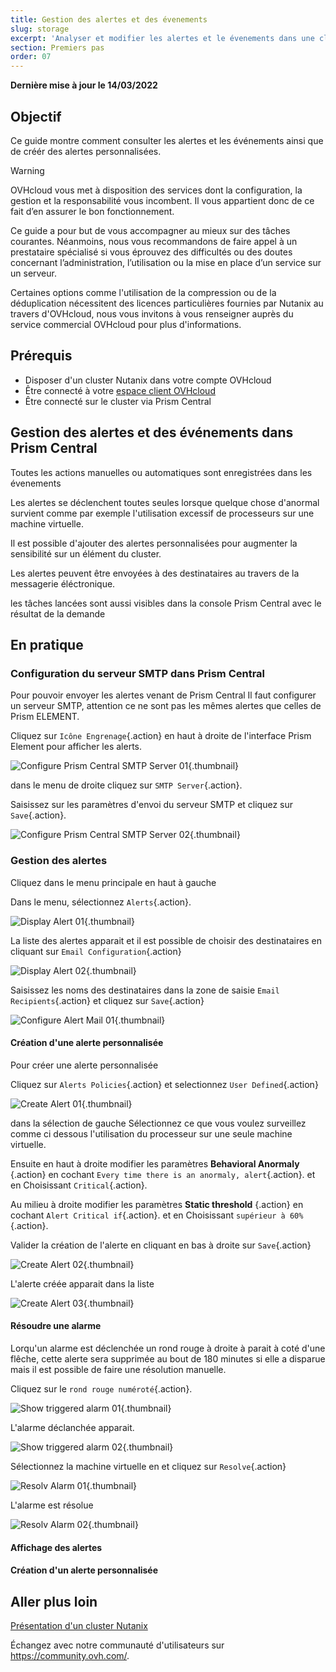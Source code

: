 ```yaml
---
title: Gestion des alertes et des évenements
slug: storage
excerpt: 'Analyser et modifier les alertes et le évenements dans une cluster Nutanix'
section: Premiers pas
order: 07
---
```


**Dernière mise à jour le 14/03/2022**

## Objectif

Ce guide montre comment consulter les alertes et les événements ainsi que de créér des alertes personnalisées.

> [!warning]
> OVHcloud vous met à disposition des services dont la configuration, la gestion et la responsabilité vous incombent. Il vous appartient donc de ce fait d’en assurer le bon fonctionnement.
>
> Ce guide a pour but de vous accompagner au mieux sur des tâches courantes. Néanmoins, nous vous recommandons de faire appel à un prestataire spécialisé si vous éprouvez des difficultés ou des doutes concernant l’administration, l’utilisation ou la mise en place d’un service sur un serveur.
>
> Certaines options comme l'utilisation de la compression ou de la déduplication nécessitent des licences particulières fournies par Nutanix au travers d'OVHcloud, nous vous invitons à vous renseigner auprès du service commercial OVHcloud pour plus d'informations.

## Prérequis

- Disposer d'un cluster Nutanix dans votre compte OVHcloud
- Être connecté à votre [espace client OVHcloud](https://www.ovh.com/auth/?action=gotomanager&from=https://www.ovh.com/fr/&ovhSubsidiary=fr)
- Être connecté sur le cluster via Prism Central

## Gestion des alertes et des événements dans Prism Central

Toutes les actions manuelles ou automatiques sont enregistrées dans les évenements

Les alertes se déclenchent toutes seules lorsque quelque chose d'anormal survient comme par exemple l'utilisation excessif de processeurs sur une machine virtuelle. 

Il est possible d'ajouter des alertes personnalisées pour augmenter la sensibilité sur un élément du cluster.

Les alertes peuvent être envoyées à des destinataires au travers de la messagerie éléctronique.

les tâches lancées sont aussi visibles dans la console Prism Central avec le résultat de la demande 

## En pratique

### Configuration du serveur SMTP dans Prism Central

Pour pouvoir envoyer les alertes venant de Prism Central Il faut configurer un serveur SMTP, attention ce ne sont pas les mêmes alertes que celles de Prism ELEMENT.

Cliquez sur `Icône Engrenage`{.action} en haut à droite de l'interface Prism Element pour afficher les alerts.

![Configure Prism Central SMTP Server 01](images/ConfigurePrismCentralSmtp01.PNG){.thumbnail}

dans le menu de droite cliquez sur `SMTP Server`{.action}.

Saisissez sur les paramètres d'envoi du serveur SMTP et cliquez sur `Save`{.action}.

![Configure Prism Central SMTP Server 02](images/ConfigurePrismCentralSmtp02.PNG){.thumbnail}

### Gestion des alertes 
Cliquez dans le menu principale en haut à gauche

Dans le menu, sélectionnez `Alerts`{.action}.

![Display Alert 01](images/DisplayAlert01.PNG){.thumbnail}

La liste des alertes apparait et il est possible de choisir des destinataires en cliquant sur `Email Configuration`{.action}

![Display Alert 02](images/DisplayAlert02.PNG){.thumbnail}

Saisissez les noms des destinataires dans la zone de saisie `Email Recipients`{.action} et cliquez sur `Save`{.action}

![Configure Alert Mail 01 ](images/ConfigureAlertMail01.PNG){.thumbnail}


#### Création d'une alerte personnalisée

Pour créer une alerte personnalisée

Cliquez sur `Alerts Policies`{.action} et selectionnez `User Defined`{.action}

![Create Alert 01](images/CreateAlert01.PNG){.thumbnail}

dans la sélection de gauche Sélectionnez ce que vous voulez surveillez comme ci dessous l'utilisation du processeur sur une seule machine virtuelle.

Ensuite en haut à droite modifier les paramètres **Behavioral Anormaly** {.action} en cochant `Every time there is an anormaly, alert`{.action}. et en Choisissant `Critical`{.action}.

Au  milieu à droite modifier les paramètres **Static threshold** {.action} en cochant `Alert Critical if`{.action}. et en Choisissant `supérieur à 60%`{.action}.

Valider la création de l'alerte en cliquant en bas à droite sur `Save`{.action}

![Create Alert 02](images/CreateAlert02.PNG){.thumbnail}

L'alerte créée apparait dans la liste

![Create Alert 03](images/CreateAlert03.PNG){.thumbnail}

#### Résoudre une alarme

Lorqu'un alarme est déclenchée un rond rouge à droite à parait à coté d'une flêche, cette alerte sera supprimée au bout de 180 minutes si elle a disparue mais il est possible de faire une résolution manuelle.

Cliquez sur le `rond rouge numéroté`{.action}.

![Show triggered alarm 01](images/ShowTriggeredAlarm01.PNG){.thumbnail}

L'alarme déclanchée apparait.

![Show triggered alarm 02](images/ShowTriggeredAlarm01.PNG){.thumbnail}

Sélectionnez la machine virtuelle en et cliquez sur `Resolve`{.action}

![Resolv Alarm 01](images/ResolvAlarm01.PNG){.thumbnail}

L'alarme est résolue

![Resolv Alarm 02](images/ResolvAlarm02.PNG){.thumbnail}













#### Affichage des alertes



#### Création d'un alerte personnalisée










## Aller plus loin <a name="gofurther"></a>

[Présentation d'un cluster Nutanix](https://docs.ovh.com/fr/nutanix/nutanix-hci/)



Échangez avec notre communauté d'utilisateurs sur <https://community.ovh.com/>.
